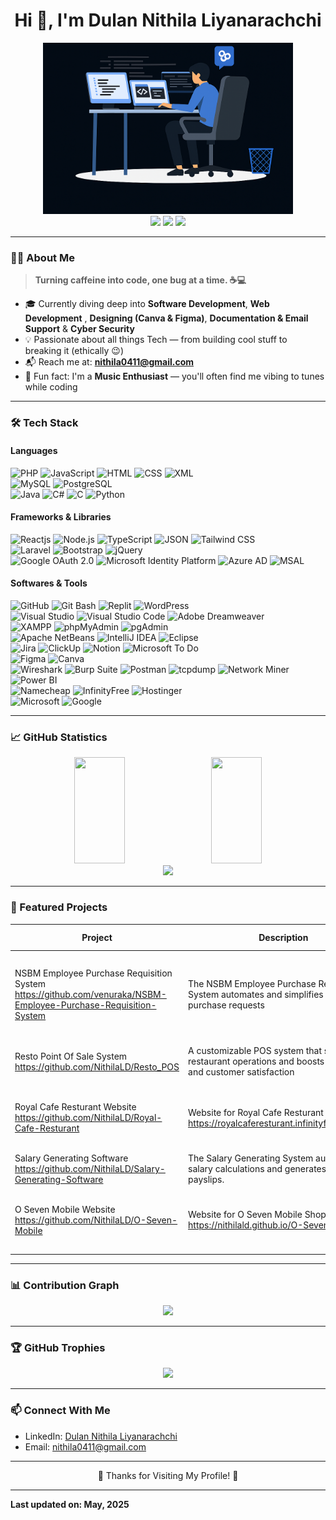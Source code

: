 <h1 align="center">Hi 👋, I'm Dulan Nithila Liyanarachchi</h1>

<p align="center">
  <img src="image.png" width="400"/><br>
  <a href="https://www.linkedin.com/in/dulan-nithila-liyanarachchi-563a7121a/" target="_blank"><img src="https://img.shields.io/badge/LinkedIn-0A66C2?style=for-the-badge&logo=linkedin&logoColor=white"/></a>
  <a href="https://www.canva.com/design/DAGXK5wfXZo/EjtNT3_aKm12U2kU4xU0Dw/view?utm_content=DAGXK5wfXZo&utm_campaign=designshare&utm_medium=link2&utm_source=uniquelinks&utlId=hbed17927a7)" target="_blank"><img src="https://img.shields.io/badge/CV-000000?style=for-the-badge&logo=readthedocs&logoColor=white"/></a>
  <a href="https://nithilald.github.io/dulannithilaliyanarachchi.github.io/" target="_blank">
    <img src="https://img.shields.io/badge/Portfolio-20C997?style=for-the-badge&logo=vercel&logoColor=white"/>
  </a>
</p>

---

### 👨‍💻 About Me

> **Turning caffeine into code, one bug at a time. ☕💻**

- 🎓 Currently diving deep into **Software Development**, **Web Development** , **Designing (Canva & Figma)**, **Documentation & Email Support** & **Cyber Security**
- 💡 Passionate about all things Tech — from building cool stuff to breaking it (ethically 😉)
- 📬 Reach me at: **nithila0411@gmail.com**
- 🎵 Fun fact: I'm a **Music Enthusiast** — you'll often find me vibing to tunes while coding

---

### 🛠️ Tech Stack

<p align="center">

#### Languages  
![PHP](https://img.shields.io/badge/-PHP-8993BE?style=flat-square&logo=php&logoColor=white) ![JavaScript](https://img.shields.io/badge/-JavaScript-F7DF1E?style=flat-square&logo=javascript&logoColor=black) ![HTML](https://img.shields.io/badge/-HTML-E34F26?style=flat-square&logo=html5&logoColor=white) ![CSS](https://img.shields.io/badge/-CSS-1572B6?style=flat-square&logo=css3&logoColor=white) ![XML](https://img.shields.io/badge/-XML-orange?style=flat-square&logo=xml&logoColor=white) <br>![MySQL](https://img.shields.io/badge/-MySQL-4479A1?style=flat-square&logo=mysql&logoColor=white) ![PostgreSQL](https://img.shields.io/badge/-PostgreSQL-336791?style=flat-square&logo=postgresql&logoColor=white) <br>![Java](https://img.shields.io/badge/-Java-007396?style=flat-square&logo=java&logoColor=white) ![C#](https://img.shields.io/badge/-C%23-239120?style=flat-square&logo=csharp&logoColor=white) ![C](https://img.shields.io/badge/-C-A8B9CC?style=flat-square&logo=c&logoColor=white) ![Python](https://img.shields.io/badge/-Python-3776AB?style=flat-square&logo=python&logoColor=white)

#### Frameworks & Libraries  
![Reactjs](https://img.shields.io/badge/-React-61DAFB?style=flat-square&logo=react&logoColor=black) ![Node.js](https://img.shields.io/badge/-Node.js-339933?style=flat-square&logo=node.js&logoColor=white) ![TypeScript](https://img.shields.io/badge/-TypeScript-3178C6?style=flat-square&logo=typescript&logoColor=white)
 ![JSON](https://img.shields.io/badge/-JSON-000000?style=flat-square&logo=json&logoColor=white) ![Tailwind CSS](https://img.shields.io/badge/-Tailwind_CSS-38B2AC?style=flat-square&logo=tailwind-css&logoColor=white) <br>![Laravel](https://img.shields.io/badge/-Laravel-FF2D20?style=flat-square&logo=laravel&logoColor=white) ![Bootstrap](https://img.shields.io/badge/-Bootstrap-563D7C?style=flat-square&logo=bootstrap&logoColor=white) ![jQuery](https://img.shields.io/badge/-jQuery-0769AD?style=flat-square&logo=jquery&logoColor=white) <br>![Google OAuth 2.0](https://img.shields.io/badge/-Google_OAuth_2.0-4285F4?style=flat-square&logo=google&logoColor=white) ![Microsoft Identity Platform](https://img.shields.io/badge/-Microsoft_Identity_Platform-0078D4?style=flat-square&logo=microsoft&logoColor=white) ![Azure AD](https://img.shields.io/badge/-Azure_AD-0078D4?style=flat-square&logo=microsoft-azure&logoColor=white) ![MSAL](https://img.shields.io/badge/-MSAL-0078D4?style=flat-square&logo=microsoft&logoColor=white)

#### Softwares & Tools  
![GitHub](https://img.shields.io/badge/-GitHub-2088FF?style=flat-square&logo=github&logoColor=white) ![Git Bash](https://img.shields.io/badge/-Git_Bash-F05032?style=flat-square&logo=git&logoColor=white) ![Replit](https://img.shields.io/badge/-Replit-667881?style=flat-square&logo=replit&logoColor=white) ![WordPress](https://img.shields.io/badge/-WordPress-21759B?style=flat-square&logo=wordpress&logoColor=white)
 <br/>![Visual Studio](https://img.shields.io/badge/-Visual_Studio-5C2D91?style=flat-square&logo=visualstudio&logoColor=white) ![Visual Studio Code](https://img.shields.io/badge/-Visual_Studio_Code-007ACC?style=flat-square&logo=visual-studio-code&logoColor=white) ![Adobe Dreamweaver](https://img.shields.io/badge/-Dreamweaver-FF61F6?style=flat-square&logo=adobe-dreamweaver&logoColor=white) <br/>![XAMPP](https://img.shields.io/badge/-XAMPP-FB7A24?style=flat-square&logo=xampp&logoColor=white) ![phpMyAdmin](https://img.shields.io/badge/-phpMyAdmin-6A5C5C?style=flat-square&logo=phpmyadmin&logoColor=white) ![pgAdmin](https://img.shields.io/badge/-pgAdmin-336791?style=flat-square&logo=pgadmin&logoColor=white) <br/>![Apache NetBeans](https://img.shields.io/badge/-Apache_NetBeans-1B6AC6?style=flat-square&logo=apache-netbeans-ide&logoColor=white) ![IntelliJ IDEA](https://img.shields.io/badge/-IntelliJ_IDEA-000000?style=flat-square&logo=intellij-idea&logoColor=white) ![Eclipse](https://img.shields.io/badge/-Eclipse-2C2255?style=flat-square&logo=eclipse&logoColor=white) <br/>![Jira](https://img.shields.io/badge/-Jira-0052CC?style=flat-square&logo=jira&logoColor=white) ![ClickUp](https://img.shields.io/badge/-ClickUp-7E5F4B?style=flat-square&logo=clickup&logoColor=white) ![Notion](https://img.shields.io/badge/-Notion-000000?style=flat-square&logo=notion&logoColor=white) ![Microsoft To Do](https://img.shields.io/badge/-Microsoft_To_Do-0078D4?style=flat-square&logo=microsoft-to-do&logoColor=white) <br/>![Figma](https://img.shields.io/badge/-Figma-F24E1E?style=flat-square&logo=figma&logoColor=white) ![Canva](https://img.shields.io/badge/-Canva-00C4CC?style=flat-square&logo=canva&logoColor=white) <br/>![Wireshark](https://img.shields.io/badge/-Wireshark-1679A7?style=flat-square&logo=wireshark&logoColor=white) ![Burp Suite](https://img.shields.io/badge/-Burp_Suite-FF7139?style=flat-square&logo=burp-suite&logoColor=white) ![Postman](https://img.shields.io/badge/-Postman-FF6C37?style=flat-square&logo=postman&logoColor=white) ![tcpdump](https://img.shields.io/badge/-tcpdump-4A154B?style=flat-square&logo=terminal&logoColor=white) ![Network Miner](https://img.shields.io/badge/-Network_Miner-2C5BB4?style=flat-square&logo=wireshark&logoColor=white) <br/>![Power BI](https://img.shields.io/badge/-Power_BI-F2C811?style=flat-square&logo=powerbi&logoColor=black) <br/> ![Namecheap](https://img.shields.io/badge/-Namecheap-DE3723?style=flat-square&logo=namecheap&logoColor=white) ![InfinityFree](https://img.shields.io/badge/-InfinityFree-0080FF?style=flat-square&logoColor=white) ![Hostinger](https://img.shields.io/badge/-Hostinger-673DE6?style=flat-square&logo=hostinger&logoColor=white) <br/> ![Microsoft](https://img.shields.io/badge/-Microsoft-5E5E5E?style=flat-square&logo=microsoft&logoColor=white) ![Google](https://img.shields.io/badge/-Google-4285F4?style=flat-square&logo=google&logoColor=white)

</p>

---

### 📈 GitHub Statistics

<p align="center">
  <img src="https://github-readme-stats.vercel.app/api?username=NithilaLD&show_icons=true&theme=github_dark" height="170" width="40%"/>
  &nbsp;<img src="https://github-readme-stats.vercel.app/api/top-langs/?username=NithilaLD&layout=compact&theme=github_dark" height="170" width="40%" style="padding-left: 10px;"/><br/>
  <img src="https://streak-stats.demolab.com/?user=NithilaLD&theme=github-dark&hide_border=true" height="150" />
</p>

---

### 📂 Featured Projects

| Project | Description | Tech Stack | Softwares & Tools |
|--------|-------------|------------|-------------|
| NSBM Employee Purchase Requisition System https://github.com/venuraka/NSBM-Employee-Purchase-Requisition-System | The NSBM Employee Purchase Requisition System automates and simplifies employee purchase requests | `PHP`, `Javascript(js)`, `CSS`, `HTML`, `MySQL`, `Boostrap`, `JQuery`, `Microsoft Auth 2.0` | `XAMPP`, `PHPMyAdmin`, `Visual Studio Code`, `Github`, `Clickup` |
| Resto Point Of Sale System https://github.com/NithilaLD/Resto_POS | A customizable POS system that streamlines restaurant operations and boosts efficiency and customer satisfaction | `Reactjs`, `Nodejs`, `PostgreSQL`, `Tailwind CSS` | `PGAdmin`, `Github`, `Jira`|
| Royal Cafe Resturant Website https://github.com/NithilaLD/Royal-Cafe-Resturant | Website for Royal Cafe Resturant https://royalcaferesturant.infinityfreeapp.com/ | `HTML`, `Javascript(js)`, `CSS` , `PHP`| `XAMPP`, `PHPMyAdmin`, `Visual Studio Code`, `Github` |
| Salary Generating Software https://github.com/NithilaLD/Salary-Generating-Software | The Salary Generating System automates salary calculations and generates detailed payslips. | `C#` | `Visual Studio` |
| O Seven Mobile Website https://github.com/NithilaLD/O-Seven-Mobile | Website for O Seven Mobile Shop https://nithilald.github.io/O-Seven-Mobile/ | `HTML`, `Javascript(js)`, `CSS` | `XAMPP`, `PHPMyAdmin`, `Visual Studio Code`, `Github` |


---

### 📊 Contribution Graph

<p align="center">
  <img src="https://github-readme-activity-graph.vercel.app/graph?username=NithilaLD&theme=react-dark&hide_border=true" />
</p>

---

### 🏆 GitHub Trophies

<p align="center">
  <img src="https://github-profile-trophy.vercel.app/?username=NithilaLD&theme=discord&no-frame=true&column=7&margin-w=5&margin-h=5"/>
</p>

---
### 📫 Connect With Me

- LinkedIn: <a href="https://www.linkedin.com/in/dulan-nithila-liyanarachchi-563a7121a/" target="_blank">Dulan Nithila Liyanarachchi</a>
- Email: <a href="mailto:nithila0411@gmail.com">nithila0411@gmail.com<a/>

---

<p align="center">
  🌟 Thanks for Visiting My Profile! 🌟
</p>

---

**Last updated on: May, 2025**
<!---
NithilaLD/NithilaLD is a ✨ special ✨ repository because its `README.md` (this file) appears on your GitHub profile.
You can click the Preview link to take a look at your changes.
--->
